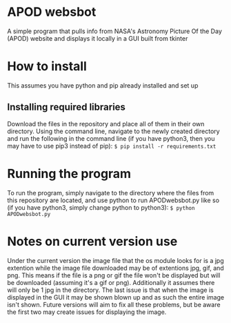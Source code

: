 # APOD websbot
A simple program that pulls info from NASA's Astronomy Picture Of the Day (APOD) website and displays it locally in a GUI built from tkinter
# How to install
This assumes you have python and pip already installed and set up
## Installing required libraries
Download the files in the repository and place all of them in their own directory. Using the command line, navigate to the
newly created directory and run the following in the command line (if you have python3, then you may have to use pip3 instead of pip):
`$ pip install -r requirements.txt` 
# Running the program
To run the program, simply navigate to the directory where the files from this repository are located, and use python to run
APODwebsbot.py like so (if you have python3, simply change python to python3):
`$ python APODwebsbot.py`
# Notes on current version use
Under the current version the image file that the os module looks for is a jpg extention while the image file downloaded may be of extentions jpg, gif, and png.
This means if the file is a png or gif the file won't be displayed but will be downloaded (assuming it's a gif or png). Additionally it assumes there will only be 1 jpg in
the directory. The last issue is that when the image is displayed in the GUI it may be shown blown up and as such the entire image isn't shown. Future versions will aim to fix
all these problems, but be aware the first two may create issues for displaying the image. 
